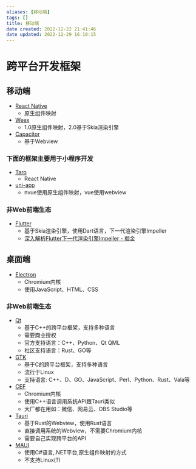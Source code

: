 ```yaml
---
aliases: [移动端]
tags: []
title: 移动端
date created: 2022-12-22 21:41:46
date updated: 2022-12-29 16:10:15
---
```


# 跨平台开发框架

## 移动端

- [React Native](https://reactnative.dev/)
  - 原生组件映射
- [Weex](https://weex.apache.org/)
  - 1.0原生组件映射，2.0基于Skia渲染引擎
- [Capacitor](https://capacitorjs.com/)
  - 基于Webview

### 下面的框架主要用于小程序开发

- [Taro](https://taro.aotu.io/)
  - React Native
- [uni-app](https://uniapp.dcloud.io/)
  - nvue使用原生组件映射，vue使用webview

### 非Web前端生态

- [Flutter](https://flutter.dev/)
  - 基于Skia渲染引擎，使用Dart语言，下一代渲染引擎Impeller
  - [深入解析Flutter下一代渲染引擎Impeller - 掘金](https://juejin.cn/post/7134950321595351047#heading-4)

## 桌面端

- [Electron](https://www.electronjs.org/)
  - Chromium内核
  - 使用JavaScript、HTML、CSS

### 非Web前端生态

- [Qt](https://www.qt.io/)
  - 基于C++的跨平台框架，支持多种语言
  - 需要商业授权
  - 官方支持语言：C++、Python、Qt QML
  - 社区支持语言：Rust、GO等
- [GTK](https://www.gtk.org/)
  - 基于C的跨平台框架，支持多种语言
  - 流行于Linux
  - 支持语言: C++、D、GO、JavaScript、Perl、Python、Rust、Vala等
- [CEF](https://bitbucket.org/chromiumembedded/cef/src/master/)
  - Chromium内核
  - 使用C++语言调用系统API跟Tauri类似
  - 大厂都在用如：微信、网易云、OBS Studio等
- [Tauri](https://tauri.studio/)
  - 基于Rust的Webview，使用Rust语言
  - 直接调用系统的Webview，不需要Chromium内核
  - 需要自己实现跨平台的API
- [MAUI](https://dotnet.microsoft.com/zh-cn/apps/maui)
  - 使用C#语言,.NET平台,原生组件映射的方式
  - 不支持Linux(?)
